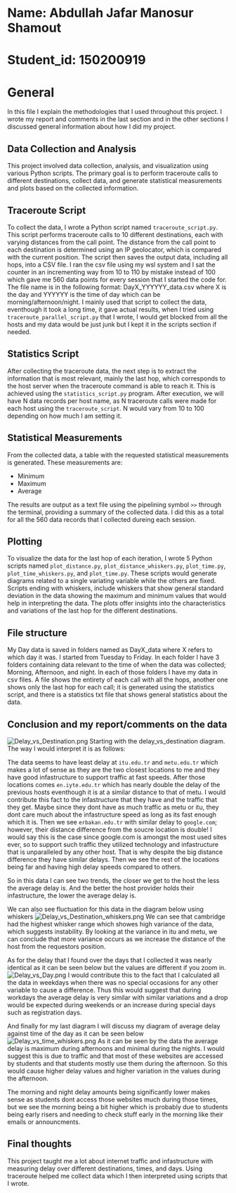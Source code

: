 # Name: Abdullah Jafar Manosur Shamout
# Student_id: 150200919
# General
In this file I explain the methodologies that I used throughout this project. I wrote my report and comments in the last section and in the other sections I discussed general information about how I did my project.

## Data Collection and Analysis

This project involved data collection, analysis, and visualization using various Python scripts. The primary goal is to perform traceroute calls to different destinations, collect data, and generate statistical measurements and plots based on the collected information.

## Traceroute Script

To collect the data, I wrote a Python script named `traceroute_script.py`. This script performs traceroute calls to 10 different destinations, each with varying distances from the call point. The distance from the call point to each destination is determined using an IP geolocator, which is compared with the current position. The script then saves the output data, including all hops, into a CSV file. I ran the csv file using my wsl system and I sat the counter in an incrementing way from 10 to 110 by mistake instead of 100 which gave me 560 data points for every session that I started the code for. The file name is in the following format: DayX_YYYYYY_data.csv where X is the day and YYYYYY is the time of day which can be morning/afternoon/night. I mainly used that script to collect the data, eventhough it took a long time, it gave actual results, when I tried using `traceroute_parallel_script.py` that I wrote, I would get blocked from all the hosts and my data would be just junk but I kept it in the scripts section if needed.

## Statistics Script

After collecting the traceroute data, the next step is to extract the information that is most relevant, mainly the last hop, which corresponds to the host server when the traceroute command is able to reach it. This is achieved using the `statistics_script.py` program. After execution, we will have N data records per host name, as N traceroute calls were made for each host using the `traceroute_script`. N would vary from 10 to 100 depending on how much I am setting it.

## Statistical Measurements

From the collected data, a table with the requested statistical measurements is generated. These measurements are:

- Minimum
- Maximum
- Average

The results are output as a text file using the pipelining symbol `>>` through the terminal, providing a summary of the collected data. I did this as a total for all the 560 data records that I collected dureing each session.

## Plotting

To visualize the data for the last hop of each iteration, I wrote 5 Python scripts named `plot_distance.py`, `plot_distance_whiskers.py`, `plot_time.py`, `plot_time_whiskers.py`, and `plot_time.py`. These scripts would generate diagrams related to a single variating variable while the others are fixed. Scripts ending with whiskers, include whiskers that show general standard deviation in the data showing the maximum and minimum values that would help in interpreting the data. The plots offer insights into the characteristics and variations of the last hop for the different destinations.

## File structure
My Day data is saved in folders named as DayX_data where X refers to which day it was. I started from Tuesday to Friday. In each folder I have 3 folders containing data relevant to the time of when the data was collected; Morning, Afternoon, and night. In each of those folders I have my data in csv files. A file shows the entirety of each call with all the hops, another one shows only the last hop for each call; it is generated using the statistics script, and there is a statistics txt file that shows general statistics about the data.

## Conclusion and my report/comments on the data
![Delay_vs_Destination.png](Diagrams/Delay_vs_Destination.png)
Starting with the delay_vs_destination diagram. The way I would interpret it is as follows:

The data seems to have least delay at `itu.edu.tr` and `metu.edu.tr` which makes a lot of sense as they are the two closest locations to me and they have good infastructure to support traffic at fast speeds. After those locations comes `en.iyte.edu.tr` which has nearly double the delay of the previous hosts eventhough it is at a similar distance to that of metu. I would contribute this fact to the infastructure that they have and the traffic that they get. Maybe since they dont have as much traffic as metu or itu, they dont care much about the infastructure speed as long as its fast enough which it is. Then we see `erbakan.edu.tr` with similar delay to `google.com`; however, their distance difference from the soucre location is double! I would say this is the case since google.com is amongst the most used sites ever, so to support such traffic they utilized technology and infastructure that is unparalleled by any other host. That is why despite the big distance difference they have similar delays. Then we see the rest of the locations being far and having high delay speeds compared to others.

So in this data I can see two trends, the closer we get to the host the less the average delay is. And the better the host provider holds their infastructure, the lower the average delay is.

We can also see fluctuation for this data in the diagram below using whiskers ![Delay_vs_Destination_whiskers.png](Diagrams/Delay_vs_Destination_whiskers.png)
We can see that cambridge had the highest whisker range which showes high variance of the data, which suggests instability. By looking at the variance in itu and metu, we can conclude that more variance occurs as we increase the distance of the host from the requestors position.

As for the delay that I found over the days that I collected it was nearly identical as it can be seen below but the values are different if you zoom in.
![Delay_vs_Day.png](Diagrams/Delay_vs_Day.png) I would contribute this to the fact that I calculated all the data in weekdays when there was no special occasions for any other variable to cause a difference. Thus this would suggest that during workdays the average delay is very similar with similar variations and a drop would be expected during weekends or an increase during special days such as registration days.

And finally for my last diagram I will discuss my diagram of average delay against time of the day as it can be seen below
![Delay_vs_time_whiskers.png](Diagrams/Delay_vs_time_whiskers.png)
As it can be seen by the data the average delay is maximum during afternoons and minimal during the nights. I would suggest this is due to traffic and that most of these websites are accessed by students and that students mostly use them during the afternoon. So this would cause higher delay values and higher variation in the values during the afternoon. 

The morning and night delay amounts being significantly lower makes sense as students dont access those websites much during those times, but we see the morning being a bit higher which is probably due to students being early risers and needing to check stuff early in the morning like their emails or announcments.

## Final thoughts
This project taught me a lot about internet traffic and infastructure with measuring delay over different destinations, times, and days. Using traceroute helped me collect data which I then interpreted using scripts that I wrote.